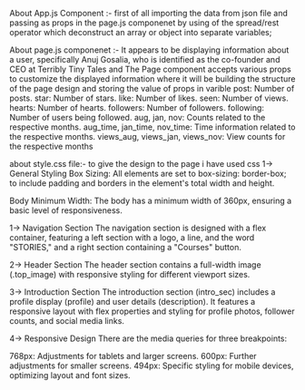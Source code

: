 About App.js Component :-
first of all importing the data from json file and passing as props in the page.js componenet by using of the spread/rest operator which deconstruct an array or object into separate variables;

About page.js componenet :-
It appears to be displaying information about a user, specifically Anuj Gosalia, who is identified as the co-founder and CEO at Terribly Tiny Tales and The Page component accepts various props to customize the displayed information where it will be building the structure of the page design and storing the value of props in varible
post: Number of posts.
star: Number of stars.
like: Number of likes.
seen: Number of views.
hearts: Number of hearts.
followers: Number of followers.
following: Number of users being followed.
aug, jan, nov: Counts related to the respective months.
aug_time, jan_time, nov_time: Time information related to the respective months.
views_aug, views_jan, views_nov: View counts for the respective months

about style.css file:-
to give the design to the page i have used css
1-> General Styling
Box Sizing: All elements are set to box-sizing: border-box; to include padding and borders in the element's total width and height.

Body Minimum Width: The body has a minimum width of 360px, ensuring a basic level of responsiveness.

1-> Navigation Section
The navigation section is designed with a flex container, featuring a left section with a logo, a line, and the word "STORIES," and a right section containing a "Courses" button.

2-> Header Section
The header section contains a full-width image (.top_image) with responsive styling for different viewport sizes.

3-> Introduction Section
The introduction section (intro_sec) includes a profile display (profile) and user details (description). It features a responsive layout with flex properties and styling for profile photos, follower counts, and social media links.

4-> Responsive Design
There are the media queries for three breakpoints:

768px: Adjustments for tablets and larger screens.
600px: Further adjustments for smaller screens.
494px: Specific styling for mobile devices, optimizing layout and font sizes.
